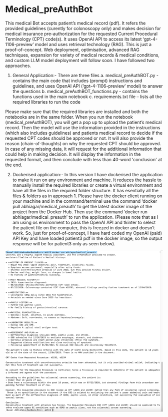 # Medical_preAuthBot
This medical Bot accepts patient’s medical record (pdf). It refers the provided guidelines (curently for colonoscopy only) and makes decision for medical insurance pre-authorization for the requested Current Procedural Terminology (CPT) code(s). It uses OpenAI API to access its latest ‘gpt-4-1106-preview’ model and uses retrieval technology (RAG). This is just a proof-of-concept. Web deployment, optimisation, advanced RAG techniques, expansion for variety of medical records & medical conditions, and custom LLM model deployment will follow soon. I have followed two approaches.
1.	General Application:- There are three files
   a.	medical_preAuthBOT.py - contains the main code that includes (prompt) instructions and guidelines, and uses OpenAI API (‘gpt-4-1106-preview’ model) to answer the questions
  	b.	medical_preAuthBOT_functions.py - contains the functions used in the main notebook
  	c.	requirements.txt file – lists all the required libraries to run the code

Please make sure that the required libraries are installed and both the notebooks are in the same folder. When you run the notebook (medical_preAuthBOT), you will get a pop up to upload the patient’s medical record. Then the model will use the information provided in the instructions (which also includes guidelines) and patients medical record to decide if the requested CPT codes should be approved or not. It will also provide the reason (chain-of-thoughts) on why the requested CPT should be approved. In case of any missing data, it will request for the additional information that could help in making decision. It will display the information in the requested format, and then conclude with less than 40-word 'conclusion' at the end.

2.	Dockerised application:- In this version I have dockerised the application to make it run on any environment and machine. It reduces the hassle to manually install the required libraries or create a virtual environment and have all the files in the required folder structure. It has esentially all the files & folders as in approach 1. Please have the docker client running on your machine and in the command/terminal use the command ‘docker pull abhiagar/medical_preauth’ to get the latest docker image of the project from the Docker Hub. Then use the command ‘docker run abhiagar/medical_preauth’ to run the application. (Please note that as I am using os environment to pass the OpenAI API and tkinter to select the patient file on the computer, this is freezed in docker and doesn’t work. So, just for proof-of-concept, I have hard coded my OpenAI (paid) API Key and have loaded patient3 pdf in the docker image, so the output response will be for patient3 only as seen below).
   
![alt text](images/docker_medical_preauth.png)
